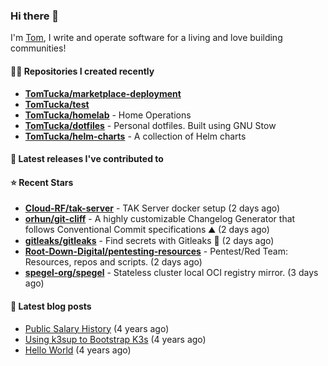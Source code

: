 ### Hi there 👋

I'm [Tom](https://tomwithers.dev), I write and operate software for a living and love building communities! 

#### 👨‍💻 Repositories I created recently
- **[TomTucka/marketplace-deployment](https://github.com/TomTucka/marketplace-deployment)**
- **[TomTucka/test](https://github.com/TomTucka/test)**
- **[TomTucka/homelab](https://github.com/TomTucka/homelab)** - Home Operations
- **[TomTucka/dotfiles](https://github.com/TomTucka/dotfiles)** - Personal dotfiles. Built using  GNU Stow
- **[TomTucka/helm-charts](https://github.com/TomTucka/helm-charts)** - A collection of Helm charts

#### 🚀 Latest releases I've contributed to



#### ⭐ Recent Stars


- **[Cloud-RF/tak-server](https://github.com/Cloud-RF/tak-server)** - TAK Server docker setup (2 days ago)
- **[orhun/git-cliff](https://github.com/orhun/git-cliff)** - A highly customizable Changelog Generator that follows Conventional Commit specifications ⛰️  (2 days ago)
- **[gitleaks/gitleaks](https://github.com/gitleaks/gitleaks)** - Find secrets with Gitleaks 🔑 (2 days ago)
- **[Root-Down-Digital/pentesting-resources](https://github.com/Root-Down-Digital/pentesting-resources)** - Pentest/Red Team: Resources, repos and scripts. (2 days ago)
- **[spegel-org/spegel](https://github.com/spegel-org/spegel)** - Stateless cluster local OCI registry mirror. (3 days ago)

#### 📄 Latest blog posts
- [Public Salary History](https://tomwithers.dev/posts/public-salary-history/) (4 years ago)
- [Using k3sup to Bootstrap K3s](https://tomwithers.dev/posts/k3s-bootstrap/) (4 years ago)
- [Hello World](https://tomwithers.dev/posts/hello-world/) (4 years ago)

